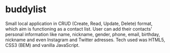 # buddylist

Small local application in CRUD (Create, Read, Update, Delete) format, which aim is functioning as a contact list. User can add their contacts' personal information like name, nickname, gender, phone, email, birthday, nickname and even Instagram and Twitter adresses. Tech used was HTML5, CSS3 (BEM) and vanilla JavaScript.
